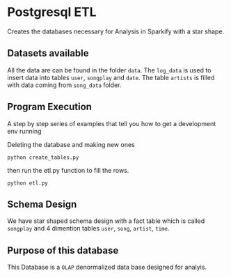 # Postgresql ETL

Creates the databases necessary for Analysis in Sparkify with a star shape.

## Datasets available

All the data are can be found in the folder `data`. The `log_data` is used to insert data into tables `user`, `songplay` and `date`.
The table `artists` is filled with data coming from `song_data` folder.


## Program Execution

A step by step series of examples that tell you how to get a development env running

Deleting the database and making new ones

```
python create_tables.py
```

then run the etl.py function to fill the rows.

```
python etl.py
```

## Schema Design
We have star shaped schema design with a fact table which is called `songplay` and 4 dimention tables `user`, `song`, `artist`, `time`. 

## Purpose of this database
This Database is a `OLAP` denormalized data base designed for analyis.


